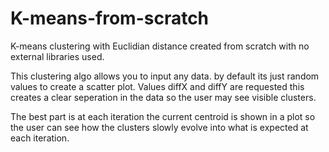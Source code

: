 # K-means-from-scratch
K-means clustering with Euclidian distance created from scratch with no external libraries used.

This clustering algo allows you to input any data. by default its just random values to create a scatter plot. Values diffX and diffY are requested this creates a clear seperation in the data so the user may see visible clusters. 

The best part is at each iteration the current centroid is shown in a plot so the user can see how the clusters slowly evolve into what is expected at each iteration.

